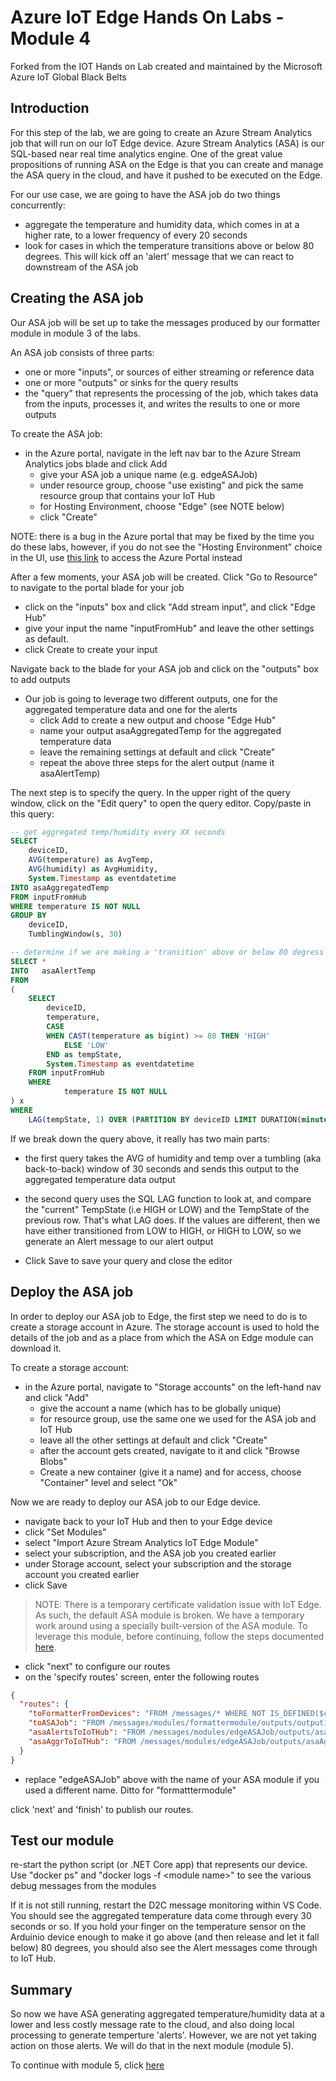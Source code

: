 # Azure IoT Edge Hands On Labs - Module 4

Forked from the IOT Hands on Lab created and maintained by the Microsoft Azure IoT Global Black Belts

## Introduction

For this step of the lab, we are going to create an Azure Stream Analytics job that will run on our IoT Edge device.  Azure Stream Analytics (ASA) is our SQL-based near real time analytics engine. One of the great value propositions of running ASA on the Edge is that you can create and manage the ASA query in the cloud, and have it pushed to be executed on the Edge. 

For our use case, we are going to have the ASA job do two things concurrently:

* aggregate the temperature and humidity data, which comes in at a higher rate, to a lower frequency of every 20 seconds
* look for cases in which the temperature transitions above or below 80 degrees.  This will kick off an 'alert' message that we can react to downstream of the ASA job

## Creating the ASA job

Our ASA job will be set up to take the messages produced by our formatter module in module 3 of the labs.

An ASA job consists of three parts:
* one or more "inputs", or sources of either streaming or reference data
* one or more "outputs" or sinks for the query results
* the "query" that represents the processing of the job, which takes data from the inputs, processes it, and writes the results to one or more outputs

To create the ASA job:

* in the Azure portal, navigate in the left nav bar to the Azure Stream Analytics jobs blade and click Add
    * give your ASA job a unique name (e.g. edgeASAJob)
    * under resource group, choose "use existing" and pick the same resource group that contains your IoT Hub
    * for Hosting Environment, choose "Edge"   (see NOTE below)
    * click "Create"

NOTE:   there is a bug in the Azure portal that may be fixed by the time you do these labs, however, if you do not see the "Hosting Environment" choice in the UI, use [this link](https://portal.azure.com/?Microsoft_Azure_StreamAnalytics_onedge=true) to access the Azure Portal instead

After a few moments, your ASA job will be created.  Click "Go to Resource" to navigate to the portal blade for your job

* click on the "inputs" box and click "Add stream input", and click "Edge Hub"
* give your input the name "inputFromHub" and leave the other settings as default.
* click Create to create your input

Navigate back to the blade for your ASA job and click on the "outputs" box to add outputs

* Our job is going to leverage two different outputs, one for the aggregated temperature data and one for the alerts
    * click Add to create a new output and choose "Edge Hub"
    * name your output asaAggregatedTemp for the aggregated temperature data
    * leave the remaining settings at default and click "Create"
    * repeat the above three steps for the alert output (name it asaAlertTemp)

The next step is to specify the query.  In the upper right of the query window, click on the "Edit query" to open the query editor.  Copy/paste in this query:

```SQL
-- get aggregated temp/humidity every XX seconds
SELECT
    deviceID,
    AVG(temperature) as AvgTemp,
    AVG(humidity) as AvgHumidity,
    System.Timestamp as eventdatetime
INTO asaAggregatedTemp
FROM inputFromHub
WHERE temperature IS NOT NULL
GROUP BY
    deviceID,
    TumblingWindow(s, 30)

-- determine if we are making a 'transition' above or below 80 degress
SELECT *
INTO   asaAlertTemp
FROM   
(
    SELECT
        deviceID,
        temperature,
        CASE
        WHEN CAST(temperature as bigint) >= 80 THEN 'HIGH'
            ELSE 'LOW'
        END as tempState,
        System.Timestamp as eventdatetime
    FROM inputFromHub
    WHERE 
            temperature IS NOT NULL
) x
WHERE
    LAG(tempState, 1) OVER (PARTITION BY deviceID LIMIT DURATION(minute, 10)) <> tempState

```

If we break down the query above, it really has two main parts:

* the first query takes the AVG of humidity and temp over a tumbling (aka back-to-back) window of 30 seconds and sends this output to the aggregated temperature data output
* the second query uses the SQL LAG function to look at, and compare the "current" TempState (i.e HIGH or LOW) and the TempState of the previous row.  That's what LAG does.  If the values are different, then we have either transitioned from LOW to HIGH, or HIGH to LOW, so we generate an Alert message to our alert output

* Click Save to save your query and close the editor

## Deploy the ASA job

In order to deploy our ASA job to Edge, the first step we need to do is to create a storage account in Azure.  The storage account is used to hold the details of the job and as a place from which the ASA on Edge module can download it.

To create a storage account:

* in the Azure portal, navigate to "Storage accounts" on the left-hand nav and click "Add"
    * give the account a name (which has to be globally unique)
    * for resource group, use the same one we used for the ASA job and IoT Hub
    * leave all the other settings at default and click "Create"
    * after the account gets created, navigate to it and click "Browse Blobs"
    * Create a new container (give it a name) and for access, choose "Container" level and select "Ok"


Now we are ready to deploy our ASA job to our Edge device.

* navigate back to your IoT Hub and then to your Edge device
* click "Set Modules"
* select "Import Azure Stream Analytics IoT Edge Module"
* select your subscription, and the ASA job you created earlier
* under Storage account, select your subscription and the storage account you created earlier
* click Save

> NOTE:  There is a temporary certificate validation issue with IoT Edge.  As such, the default ASA module is broken.  We have a temporary work around using a specially built-version of the ASA module.  To leverage this module, before continuing, follow the steps documented [here](ASAWorkaround.md).


* click "next" to configure our routes
* on the 'specify routes' screen, enter the following routes

```json
{
  "routes": {
    "toFormatterFromDevices": "FROM /messages/* WHERE NOT IS_DEFINED($connectionModuleId) INTO BrokeredEndpoint(\"/modules/formattermodule/inputs/input1\")",
    "toASAJob": "FROM /messages/modules/formattermodule/outputs/output1 INTO BrokeredEndpoint(\"/modules/edgeASAJob/inputs/inputFromHub\")",
    "asaAlertsToIoTHub": "FROM /messages/modules/edgeASAJob/outputs/asaAlertTemp INTO $upstream",
    "asaAggrToIoTHub": "FROM /messages/modules/edgeASAJob/outputs/asaAggregatedTemp INTO $upstream"
  }
}
```

* replace "edgeASAJob" above with the name of your ASA module if you used a different name.  Ditto for "formatttermodule"

click 'next' and 'finish' to publish our routes.

## Test our module

re-start the python script (or .NET Core app) that represents our device.  Use "docker ps" and "docker logs -f \<module name>" to see the various debug messages from the modules

If it is not still running, restart the D2C message monitoring within VS Code.  You should see the aggregated temperature data come through every 30 seconds or so.  If you hold your finger on the temperature sensor on the Arduinio device enough to make it go above (and then release and let it fall below) 80 degrees, you should also see the Alert messages come through to IoT Hub.

## Summary

So now we have ASA generating aggregated temperature/humidity data at a lower and less costly message rate to the cloud, and also doing local processing to generate temperture 'alerts'.  However, we are not yet taking action on those alerts.  We will do that in the next module (module 5).

To continue with module 5, click [here](/module5)
